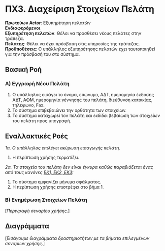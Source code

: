# ΠΧ3. Διαχείριση Στοιχείων Πελάτη

**Πρωτεύων Actor**: Εξυπηρέτηση πελατών  
**Ενδιαφερόμενοι**  
**Εξυπηρέτηση πελατών**: Θέλει να προσθέσει νέους πελάτες στην τράπεζα.  
**Πελάτης**: Θέλει να έχει πρόσβαση στις υπηρεσίες της τράπεζας.  
**Προϋποθέσεις**: Ο υπάλληλος εξυπηρέτησης πελατών έχει ταυτοποιηθεί για την πρόσβασή του στο σύστημα.  

## Βασική Ροή

### Α) Εγγραφή Νέου Πελάτη
1. Ο υπάλληλος εισάγει το όνομα, επώνυμο, ΑΔΤ, ημερομηνία έκδοσης ΑΔΤ, ΑΦΜ, ημερομηνία γέννησης του πελάτη, διεύθυνση κατοικίας, τηλέφωνο, Fax.
2. Το σύστημα επιβεβαιώνει την ορθότητα των στοιχείων.
3. Το σύστημα καταχωρεί τον πελάτη και εκδίδει βεβαίωση των στοιχείων του πελάτη προς υπογραφή.

## Εναλλακτικές Ροές

*1α. Ο υπάλληλος επιλέγει ακύρωση εισαγωγής πελάτη.*
1. Η περίπτωση χρήσης τερματίζει.

*2α. Τα στοιχεία του πελάτη δεν είναι έγκυρα καθώς παραβιάζεται ένας από τους κανόνες [ΕΚ1, ΕΚ2, ΕΚ3](software-requirements.md#business-rules):*
1. Το σύστημα εμφανίζει μήνυμα σφάλματος.
2. Η περίπτωση χρήσης επιστρέφει στο βήμα 1.

### Β) Ενημέρωση Στοιχείων Πελάτη

\[*Περιγραφή σεναρίου χρήσης.*\]

## Διαγράμματα

\[*Εισάγουμε διαγράμματα δραστηριοτήτων με τα βήματα επιλεγμένων σεναρίων χρήσης.*\]